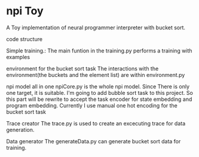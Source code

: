 # npi Toy
A Toy implementation of neural programmer interpreter with bucket sort.

code structure

Simple training.:
The main funtion in the training.py performs a training with examples

environment for the bucket sort task
The interactions with the environment(the buckets and the element list) are within environment.py

npi model all in one
npiCore.py is the whole npi model. Since There is only one target, it is suitable. I'm going to add bubble sort task to this project. So this part will be rewrite to accept the task encoder for state embedding and program embedding. Currently I use manual one hot encoding for the bucket sort task

Trace creator
The trace.py is used to create an excecuting trace for data generation.

Data generator
The generateData.py can generate bucket sort data for training.

